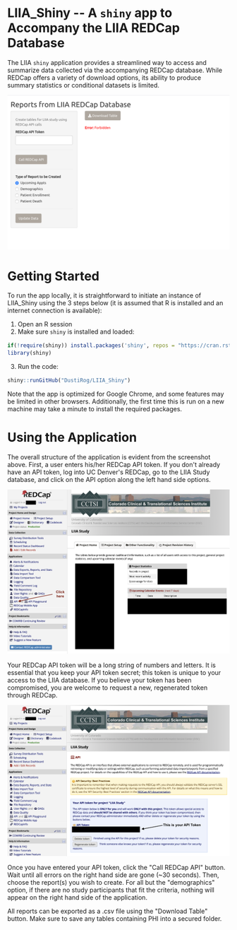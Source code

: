 # LIIA_Shiny -- A `shiny` app to Accompany the LIIA REDCap Database

The LIIA `shiny` application provides a streamlined way to access and summarize data collected via the accompanying REDCap database. While REDCap offers a variety of download options, its ability to produce summary statistics or conditional datasets is limited.

![AppScreenshot](figures/app_screenshot.png)

# Getting Started

To run the app locally, it is straightforward to initiate an instance of LIIA_Shiny using the 3 steps below (it is assumed that R is installed and an internet connection is available):

1) Open an R session
2) Make sure `shiny` is installed and loaded:

```r
if(!require(shiny)) install.packages('shiny', repos = "https://cran.rstudio.com")
library(shiny)
```

3) Run the code: 

```r
shiny::runGitHub("DustiRog/LIIA_Shiny")
```

Note that the app is optimized for Google Chrome, and some features may be limited in other browsers. Additionally, the first time this is run on a new machine may take a minute to install the required packages.

# Using the Application

The overall structure of the application is evident from the screenshot above. First, a user enters his/her REDCap API token. If you don't already have an API token, log into UC Denver's REDCap, go to the LIIA Study database, and click on the API option along the left hand side options.

![REDCapAPI](figures/REDCap_API.png)

Your REDCap API token will be a long string of numbers and letters. It is essential that you keep your API token secret; this token is unique to your access to the LIIA database. If you believe your token has been compromised, you are welcome to request a new, regenerated token through REDCap.

![REDCapToken](figures/REDCap_Token.png)

Once you have entered your API token, click the "Call REDCap API" button. Wait until all errors on the right hand side are gone (~30 seconds). Then, choose the report(s) you wish to create. For all but the "demographics" option, if there are no study participants that fit the criteria, nothing will appear on the right hand side of the application.

All reports can be exported as a .csv file using the "Download Table" button. Make sure to save any tables containing PHI into a secured folder.
